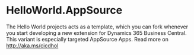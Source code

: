 # HelloWorld.AppSource

The Hello World projects acts as a template, which you can fork whenever you start developing a new extension for Dynamics 365 Business Central.
This variant is especially targeted AppSource Apps.
Read more on http://aka.ms/cicdhol
